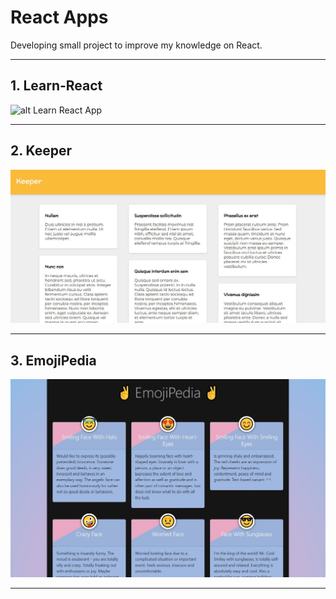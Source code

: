 # React Apps

Developing small project to improve my knowledge on React.

---

## 1. Learn-React

![alt Learn React App](img/learn-react.gif?raw=true)

---

## 2. Keeper

![alt Keeper App](img/keeper.jpg?raw=true)

---

## 3. EmojiPedia

![alt Emojipedia App](img/emojipedia.jpg?raw=true)

---
